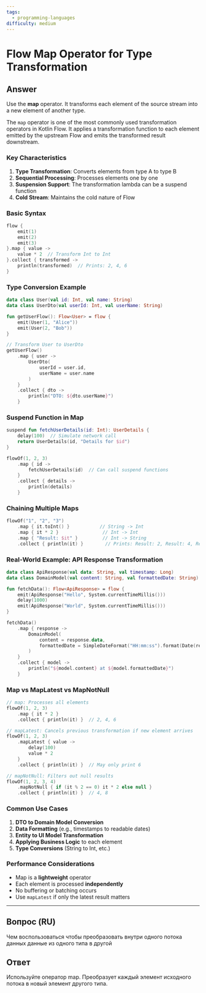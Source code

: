 ```yaml
---
tags:
  - programming-languages
difficulty: medium
---
```


# Flow Map Operator for Type Transformation

## Answer

Use the **map** operator. It transforms each element of the source stream into a new element of another type.

The `map` operator is one of the most commonly used transformation operators in Kotlin Flow. It applies a transformation function to each element emitted by the upstream Flow and emits the transformed result downstream.

### Key Characteristics

1. **Type Transformation**: Converts elements from type A to type B
2. **Sequential Processing**: Processes elements one by one
3. **Suspension Support**: The transformation lambda can be a suspend function
4. **Cold Stream**: Maintains the cold nature of Flow

### Basic Syntax

```kotlin
flow {
    emit(1)
    emit(2)
    emit(3)
}.map { value ->
    value * 2  // Transform Int to Int
}.collect { transformed ->
    println(transformed)  // Prints: 2, 4, 6
}
```

### Type Conversion Example

```kotlin
data class User(val id: Int, val name: String)
data class UserDto(val userId: Int, val userName: String)

fun getUserFlow(): Flow<User> = flow {
    emit(User(1, "Alice"))
    emit(User(2, "Bob"))
}

// Transform User to UserDto
getUserFlow()
    .map { user ->
        UserDto(
            userId = user.id,
            userName = user.name
        )
    }
    .collect { dto ->
        println("DTO: ${dto.userName}")
    }
```

### Suspend Function in Map

```kotlin
suspend fun fetchUserDetails(id: Int): UserDetails {
    delay(100)  // Simulate network call
    return UserDetails(id, "Details for $id")
}

flowOf(1, 2, 3)
    .map { id ->
        fetchUserDetails(id)  // Can call suspend functions
    }
    .collect { details ->
        println(details)
    }
```

### Chaining Multiple Maps

```kotlin
flowOf("1", "2", "3")
    .map { it.toInt() }           // String -> Int
    .map { it * 2 }                // Int -> Int
    .map { "Result: $it" }         // Int -> String
    .collect { println(it) }        // Prints: Result: 2, Result: 4, Result: 6
```

### Real-World Example: API Response Transformation

```kotlin
data class ApiResponse(val data: String, val timestamp: Long)
data class DomainModel(val content: String, val formattedDate: String)

fun fetchData(): Flow<ApiResponse> = flow {
    emit(ApiResponse("Hello", System.currentTimeMillis()))
    delay(1000)
    emit(ApiResponse("World", System.currentTimeMillis()))
}

fetchData()
    .map { response ->
        DomainModel(
            content = response.data,
            formattedDate = SimpleDateFormat("HH:mm:ss").format(Date(response.timestamp))
        )
    }
    .collect { model ->
        println("${model.content} at ${model.formattedDate}")
    }
```

### Map vs MapLatest vs MapNotNull

```kotlin
// map: Processes all elements
flowOf(1, 2, 3)
    .map { it * 2 }
    .collect { println(it) }  // 2, 4, 6

// mapLatest: Cancels previous transformation if new element arrives
flowOf(1, 2, 3)
    .mapLatest { value ->
        delay(100)
        value * 2
    }
    .collect { println(it) }  // May only print 6

// mapNotNull: Filters out null results
flowOf(1, 2, 3, 4)
    .mapNotNull { if (it % 2 == 0) it * 2 else null }
    .collect { println(it) }  // 4, 8
```

### Common Use Cases

1. **DTO to Domain Model Conversion**
2. **Data Formatting** (e.g., timestamps to readable dates)
3. **Entity to UI Model Transformation**
4. **Applying Business Logic** to each element
5. **Type Conversions** (String to Int, etc.)

### Performance Considerations

- Map is a **lightweight** operator
- Each element is processed **independently**
- No buffering or batching occurs
- Use `mapLatest` if only the latest result matters

---
## Вопрос (RU)

Чем воспользоваться чтобы преобразовать внутри одного потока данных данные из одного типа в другой

## Ответ

Используйте оператор map. Преобразует каждый элемент исходного потока в новый элемент другого типа.
